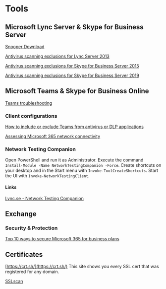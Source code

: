 # Tools

## Microsoft Lync Server & Skype for Business Server

[Snooper Download](https://www.microsoft.com/en-us/download/details.aspx?id=57508)

[Antivirus scanning exclusions for Lync Server 2013](https://docs.microsoft.com/en-us/previous-versions/office/lync-server-2013/lync-server-2013-antivirus-scanning-exclusions?redirectedfrom=MSDN)

[Antivirus scanning exclusions for Skype for Business Server 2015](https://docs.microsoft.com/en-us/skypeforbusiness/plan-your-deployment/security/antivirus)

[Antivirus scanning exclusions for Skype for Business Server 2019](https://docs.microsoft.com/en-us/skypeforbusiness/plan-your-deployment/security/antivirus?toc=/SkypeForBusiness/sfbs2019toc/toc.json&bc=/SkypeForBusiness/breadcrumb/toc.json)

## Microsoft Teams & Skype for Business Online

[Teams troubleshooting](https://docs.microsoft.com/en-us/microsoftteams/troubleshoot/teams-welcome)

### Client configurations
[How to include or exclude Teams from antivirus or DLP applications](https://docs.microsoft.com/en-us/microsoftteams/troubleshoot/teams-administration/include-exclude-teams-from-antivirus-dlp)

[Assessing Microsoft 365 network connectivity](https://docs.microsoft.com/en-us/microsoft-365/enterprise/assessing-network-connectivity?view=o365-worldwide)

### Network Testing Companion
Open PowerShell and run it as Administrator. Execute the command `Install-Module -Name NetworkTestingCompanion -Force`.  Create shortcuts on your desktop and in the Start menu with `Invoke-ToolCreateShortcuts`.  Start the UI with `Invoke-NetworkTestingClient`.  

#### Links
[Lync.se - Network Testing Companion](https://www.lync.se/2019/09/network-testing-companion/)

## Exchange

### Security & Protection

[Top 10 ways to secure Microsoft 365 for business plans](https://docs.microsoft.com/en-us/microsoft-365/admin/security-and-compliance/secure-your-business-data?view=o365-worldwide#ransomware)

## Certificates

[https://crt.sh/](https://crt.sh/)
This site shows you every SSL cert that was registered for any domain.

[SSLscan](https://github.com/rbsec/sslscan)

